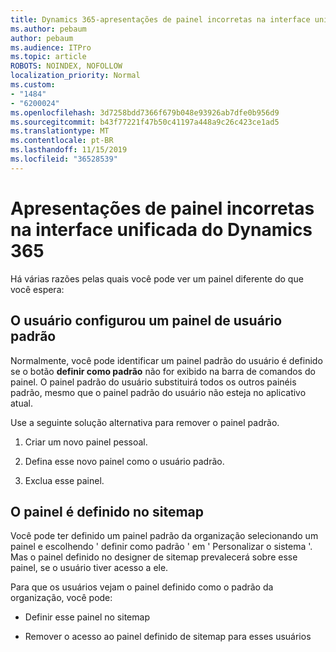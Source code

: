 ```yaml
---
title: Dynamics 365-apresentações de painel incorretas na interface unificada do Dynamics 365
ms.author: pebaum
author: pebaum
ms.audience: ITPro
ms.topic: article
ROBOTS: NOINDEX, NOFOLLOW
localization_priority: Normal
ms.custom:
- "1484"
- "6200024"
ms.openlocfilehash: 3d7258bdd7366f679b048e93926ab7dfe0b956d9
ms.sourcegitcommit: b43f77221f47b50c41197a448a9c26c423ce1ad5
ms.translationtype: MT
ms.contentlocale: pt-BR
ms.lasthandoff: 11/15/2019
ms.locfileid: "36528539"
---
```

# <a name="wrong-dashboard-shows-in-dynamics-365-unified-interface"></a>Apresentações de painel incorretas na interface unificada do Dynamics 365

Há várias razões pelas quais você pode ver um painel diferente do que você espera:

## <a name="the-user-has-set-a-user-default-dashboard"></a>O usuário configurou um painel de usuário padrão 

Normalmente, você pode identificar um painel padrão do usuário é definido se o botão **definir como padrão** não for exibido na barra de comandos do painel. O painel padrão do usuário substituirá todos os outros painéis padrão, mesmo que o painel padrão do usuário não esteja no aplicativo atual.

Use a seguinte solução alternativa para remover o painel padrão.

1. Criar um novo painel pessoal.

2. Defina esse novo painel como o usuário padrão.

3. Exclua esse painel.

## <a name="the-dashboard-is-set-in-the-sitemap"></a>O painel é definido no sitemap

Você pode ter definido um painel padrão da organização selecionando um painel e escolhendo ' definir como padrão ' em ' Personalizar o sistema '. Mas o painel definido no designer de sitemap prevalecerá sobre esse painel, se o usuário tiver acesso a ele.

Para que os usuários vejam o painel definido como o padrão da organização, você pode:

* Definir esse painel no sitemap

* Remover o acesso ao painel definido de sitemap para esses usuários
